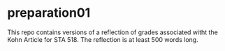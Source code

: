 # preparation01
This repo contains versions of a reflection of grades associated witht the Kohn Article for STA 518.  The reflection is at least 500 words long.
